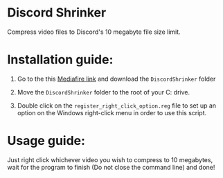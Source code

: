 # Discord Shrinker
Compress video files to Discord's 10 megabyte file size limit.


# Installation guide:

1. Go to the this [Mediafire link](https://www.mediafire.com/folder/eng4j8hpoupkp/DiscordShrinker) and download the `DiscordShrinker` folder

2. Move the `DiscordShrinker` folder to the root of your C: drive.

5. Double click on the `register_right_click_option.reg` file to set up an option on the Windows right-click menu in order to use this script.

# Usage guide:

Just right click whichever video you wish to compress to 10 megabytes, wait for the program to finish (Do not close the command line) and done!
